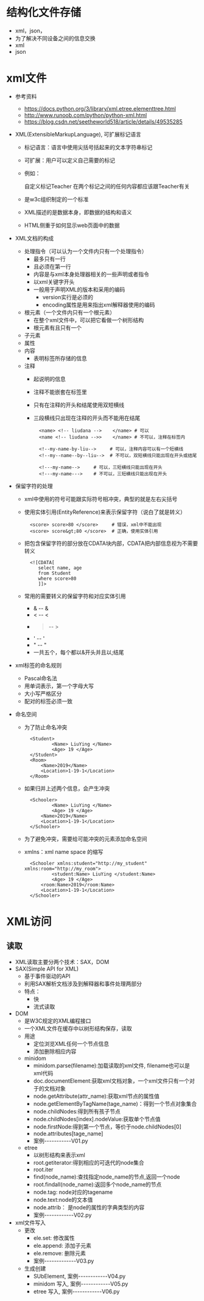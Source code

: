 # 结构化文件存储
- xml，json，
- 为了解决不同设备之间的信息交换
- xml
- json
# xml文件
- 参考资料
    - https://docs.python.org/3/library/xml.etree.elementtree.html
    - http://www.runoob.com/python/python-xml.html
    - https://blog.csdn.net/seetheworld518/article/details/49535285
    
- XML(ExtensibleMarkupLanguage), 可扩展标记语言
    - 标记语言：语言中使用尖括号括起来的文本字符串标记
    - 可扩展：用户可以定义自己需要的标记
    - 例如：
        
        <Teacher> 
            自定义标记Teacher
            在两个标记之间的任何内容都应该跟Teacher有关
        </Teacher>
    - 是w3c组织制定的一个标准
    - XML描述的是数据本身，即数据的结构和语义
    - HTML侧重于如何显示web页面中的数据    
- XML文档的构成
    - 处理指令（可以认为一个文件内只有一个处理指令）
        - 最多只有一行
        - 且必须在第一行
        - 内容是与xml本身处理器相关的一些声明或者指令
        - 以xml关键字开头
        - 一般用于声明XML的版本和采用的编码
            - version实行是必须的
            - encoding属性是用来指出xml解释器使用的编码
    - 根元素（一个文件内只有一个根元素）
        - 在整个xml文件中，可以把它看做一个树形结构
        - 根元素有且只有一个
    - 子元素
    - 属性
    - 内容
        - 表明标签所存储的信息
    - 注释
        - 起说明的信息
        - 注释不能嵌套在标签里
        - 只有在注释的开头和结尾使用双短横线
        - 三段横线只出现在注释的开头而不能用在结尾
                
                <name> <!-- liudana -->    </name> # 可以
                <name <!-- liudana -->>    </name> # 不可以，注释在标签内
                
                <!--my-name-by-liu-->     # 可以，注释内容可以有一个短横线
                <!--my--name--by--liu-->  # 不可以，双短横线只能出现在开头或结尾
                
                <!---my-name-->     # 可以，三短横线只能出现在开头
                <!---my-name--->    # 不可以，三短横线只能出现在开头
- 保留字符的处理
    - xml中使用的符号可能跟实际符号相冲突，典型的就是左右尖括号
    - 使用实体引用(EntityReference)来表示保留字符（说白了就是转义）
    
            <score> score>80 </score>     # 错误，xml中不能出现
            <score> score&gt;80 </score>  # 正确，使用实体引用
    - 把包含保留字符的部分放在CDATA块内部，CDATA把内部信息视为不需要转义
    
            <![CDATA[
               select name, age
               from Student
               where score>80
               ]]>
    - 常用的需要转义的保留字符和对应实体引用
        - & -- &amp;
        - < -- &lt;
        - > -- &gt;
        - ' -- &apos;
        - " -- &quot;
        - 一共五个，每个都以&开头并且以;结尾     
- xml标签的命名规则
    - Pascal命名法
    - 用单词表示，第一个字母大写
    - 大小写严格区分
    - 配对的标签必须一致
- 命名空间
    - 为了防止命名冲突
         
            <Student>
                    <Name> LiuYing </Name>    
                    <Age> 19 </Age>
            </Student>
            <Room>
                <Name>2019</Name>
                <Location>1-19-1</Location>
            </Room>
    
    - 如果归并上述两个信息，会产生冲突
    
            <Schooler>
                    <Name> LiuYing </Name>    
                    <Age> 19 </Age>
                <Name>2019</Name>
                <Location>1-19-1</Location>
            </Schooler>
    
    - 为了避免冲突，需要给可能冲突的元素添加命名空间
    - xmlns：xml name space 的缩写
 
            <Schooler xmlns:student="http://my_student" xmlns:room="http://my_room">
                    <student:Name> LiuYing </student:Name>    
                    <Age> 19 </Age>
                <room:Name>2019</room:Name>
                <Location>1-19-1</Location>
            </Schooler>
 
# XML访问
 
## 读取
- XML读取主要分两个技术：SAX，DOM
- SAX(Simple API for XML)
    - 基于事件驱动的API
    - 利用SAX解析文档涉及到解释器和事件处理两部分
    - 特点：
        - 快
        - 流式读取
- DOM
    - 是W3C规定的XML编程接口
    - 一个XML文件在缓存中以树形结构保存，读取
    - 用途
        - 定位浏览XML任何一个节点信息
        - 添加删除相应内容
    - minidom
        - minidom.parse(filename):加载读取的xml文件, filename也可以是xml代码
        - doc.documentElement:获取xml文档对象，一个xml文件只有一个对于的文档对象
        - node.getAttribute(attr_name):获取xml节点的属性值
        - node.getElementByTagName(tage_name)：得到一个节点对象集合
        - node.childNodes:得到所有孩子节点
        - node.childNodes[index].nodeValue:获取单个节点值
        - node.firstNode:得到第一个节点，等价于node.childNodes[0]
        - node.attributes[tage_name]
        - 案例-----------V01.py
    - etree  
        - 以树形结构来表示xml
        - root.getiterator:得到相应的可迭代的node集合
        - root.iter
        - find(node_name):查找指定node_name的节点,返回一个node
        - root.findall(node_name):返回多个node_name的节点
        - node.tag: node对应的tagename
        - node.text:node的文本值
        - node.attrib： 是node的属性的字典类型的内容
        - 案例------------V02.py
- xml文件写入
    - 更改
        - ele.set: 修改属性
        - ele.append: 添加子元素
        - ele.remove: 删除元素
        - 案例-------------V03.py
    - 生成创建
        - SUbElement, 案例------------V04.py
        - minidom 写入, 案例------------V05.py
        - etree 写入, 案例------------V06.py
        
        
 
 